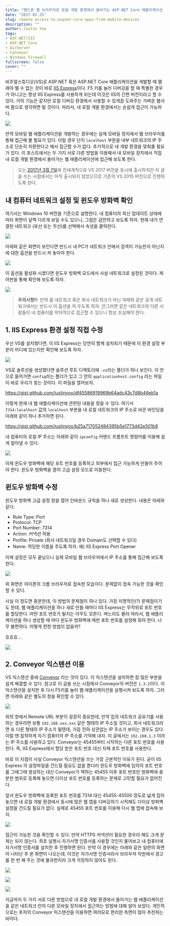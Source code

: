 ```yaml
---
title: "핸드폰 웹 브라우저로 로컬 개발 환경에서 돌아가는 ASP.NET Core 애플리케이션 접속하기"
date: "2017-02-25"
slug: remote-access-to-aspnet-core-apps-from-mobile-devices
description: ""
author: Justin Yoo
tags:
- ASP.NET/IIS
- ASP.NET Core
- AirServer
- Conveyor
- Windows Firewall
fullscreen: false
cover: ""
---
```


비주얼스튜디오(VS)로 ASP.NET 혹은 ASP.NET Core 애플리케이션을 개발할 때 뗄래야 뗄 수 없는 것이 바로 [IIS Express](https://www.iis.net/learn/extensions/introduction-to-iis-express)이다. F5 키를 눌러 디버깅을 할 때 특별한 경우가 아니고는 항상 IIS Express를 사용하게 되는데 이것은 IIS의 간편 버전이라고 할 수 있다. 거의 기능은 같지만 로컬 디버깅 환경에서 사용할 수 있게끔 도와주는 가벼운 웹서버 쯤으로 생각하면 될 것이다. 따라서, 내 로컬 개발 환경에서는 손쉽게 접근이 가능하다.

![](https://sa0blogs.blob.core.windows.net/aliencube/2017/02/remote-access-to-aspnet-core-apps-from-mobile-devices-01.png)

만약 모바일 웹 애플리케이션을 개발하는 경우에는 실제 모바일 장치에서 웹 브라우저를 통해 접근해 볼 필요가 있다. 이럴 경우 단지 `localhost` 부분을 내부 네트워크의 IP 주소로 단순히 치환한다고 해서 접근할 수가 없다. 추가적으로 내 개발 환경을 맞춰줄 필요가 있다. 이 포스트에서는 두 가지 서로 다른 방법을 이용해서 내 모바일 장치에서 직접 내 로컬 개발 환경에서 돌아가는 웹 애플리케이션에 접근해 보도록 한다.

> 오는 [2017년 3월 7일](https://launch.visualstudio.com/)에 전세계적으로 VS 2017 버전을 동시에 출시하지만 이 글을 쓰는 시점에서는 아직 출시되지 않았으므로 기존의 VS 2015 버전으로 진행하도록 한다.

## 내 컴퓨터 네트워크 설정 및 윈도우 방화벽 확인

여기서는 Windows 10 버전을 기준으로 설명한다. 내 컴퓨터의 최신 업데이트 상태에 따라 화면이 살짝 다르게 보일 수도 있으니, 그점은 감안하고 보도록 하자. 현재 내가 연결된 네트워크 (유선 또는 무선)를 선택해서 속성을 클릭한다.

![](https://sa0blogs.blob.core.windows.net/aliencube/2017/02/remote-access-to-aspnet-core-apps-from-mobile-devices-04.png)

아래와 같은 화면이 보인다면 반드시 내 PC가 네트워크 안에서 검색이 가능한지 아닌지에 대한 옵션을 반드시 켜 놓아야 한다.

![](https://sa0blogs.blob.core.windows.net/aliencube/2017/02/remote-access-to-aspnet-core-apps-from-mobile-devices-05.png)

이 옵션을 활성화 시켰다면 윈도우 방화벽 모드에서 사설 네트워크로 설정된 것이다. 제어판을 통해 확인해 보도록 하자.

![](https://sa0blogs.blob.core.windows.net/aliencube/2017/02/remote-access-to-aspnet-core-apps-from-mobile-devices-06.png)

> **주의사항!!**: 만약 홈 네트워크 혹은 회사 네트워크가 아닌 까페와 같은 공개 네트워크에서는 반드시 이 옵션을 꺼 두도록 하자. 안그러면 같은 네트워크의 다른 사람들이 내 컴퓨터를 악의적으로 접근할 수 있으니 항상 조심해야 한다.

## 1\. IIS Express 환경 설정 직접 수정

우선 VS를 설치했다면, 이 IIS Express는 당연히 함께 설치되기 때문에 이 환경 설정 부분이 어디에 있는지만 확인해 보도록 하자.

![](https://sa0blogs.blob.core.windows.net/aliencube/2017/02/remote-access-to-aspnet-core-apps-from-mobile-devices-02.png)

VS로 솔루션을 생성했다면 솔루션 루트 디렉토리에 `.vs`라는 폴더가 하나 보인다. 이 안으로 들어가면 `config`라는 폴더가 있고 그 안의 `applicationhost.config` 라는 파일이 바로 우리가 찾는 것이다. 이 파일을 열어보자.

https://gist.github.com/justinyoo/df45586919969b64adc43c7d8b46eb1a

이렇게 현재 내 웹 애플리케이션에 관련된 내용을 찾을 수 있다. 여기서 `7314:localhost` 값의 `localhost` 부분을 내 로컬 네트워크의 IP 주소로 바꾼 바인딩을 아래와 같이 하나 추가하면 된다.

https://gist.github.com/justinyoo/b25a717052484395b5e1773d42e501b9

내 컴퓨터의 로컬 IP 주소는 아래와 같이 `ipconfig` 커맨드 프롬프트 명령어를 이용해 쉽게 알아낼 수 있다.

![](https://sa0blogs.blob.core.windows.net/aliencube/2017/02/remote-access-to-aspnet-core-apps-from-mobile-devices-03.png)

이제 윈도우 방화벽에 해당 포트 번호를 등록하고 외부에서 접근 가능하게 만들어 주어야 한다. 윈도우 방화벽을 열어 고급 설정 모드로 이동한다.

## 윈도우 방화벽 수정

윈도우 방화벽 고급 설정 창을 열어 인바운드 규칙을 하나 새로 생성한다. 내용은 아래와 같다.

- Rule Type: Port
- Protocol: TCP
- Port Number: 7314
- Action: 커넥션 허용
- Profile: Private (회사 네트워크일 경우 Domain도 선택할 수 있다)
- Name: 적당한 이름을 주도록 하자. 예) IIS Express Port Opener

이제 설정은 모두 끝났으니 실제 모바일 웹 브라우저에서 IP 주소를 통해 접근해 보도록 한다.

![](https://sa0blogs.blob.core.windows.net/aliencube/2017/02/remote-access-to-aspnet-core-apps-from-mobile-devices-07.png)

위 화면은 아이폰의 크롬 브라우저로 접속한 모습이다. 문제없이 접속 가능한 것을 확인할 수 있다.

사실 이 정도면 충분한데, 이 방법의 문제점이 하나 있다. 가장 치명적인(?) 문제점이기도 한데, 웹 애플리케이션을 하나 새로 만들 때마다 IIS Express는 무작위로 포트 번호를 할당한다. 어떤 포트 번호가 될지는 아무도 모른다. 며느리도 몰라 따라서, 웹 애플리케이션을 하나 생성할 때 마다 윈도우 방화벽에 매번 포트 번호를 설정해 줘야 한다. 너무 불편하다. 어떻게 편한 방법이 없을까?

흐흐흐...

![](https://sa0blogs.blob.core.windows.net/aliencube/2017/02/cat-smiling.jpg)

## 2\. Conveyor 익스텐션 이용

VS 익스텐션 중에 [Conveyor](https://marketplace.visualstudio.com/items?itemName=vs-publisher-1448185.ConveyorbyKeyoti) 라는 것이 있다. 이 익스텐션을 설치하면 참 많은 부분을 쉽게 해결할 수 있다. 참고로 이 글을 쓰는 시점에서 Conveyor의 버전은 `1.3.2`이다. 이 익스텐션을 설치한 후 다시 F5키를 눌러 웹 애플리케이션을 실행시켜 보도록 하자. 그러면 아래와 같은 별도의 창을 확인할 수 있다.

![](https://sa0blogs.blob.core.windows.net/aliencube/2017/02/remote-access-to-aspnet-core-apps-from-mobile-devices-08.png)

위의 창에서 Remote URL 부분이 굉장히 중요한데, 만약 집의 네트워크 공유기를 사용하는 경우라면 보통 `192.168.xxx.xxx` 같은 형태의 IP 주소일 것이고, 회사 네트워크라면 또 다른 형태의 IP 주소가 될텐데, 가끔 전혀 상관없는 IP 주소가 보이는 경우도 있다. 이럴 땐 침착하게 자기 컴퓨터의 IP 주소를 기억해 내자. 이 글에서는 `192.168.1.3` 이라는 IP 주소를 사용하고 있다. Conveyor는 45455부터 시작하는 다른 포트 번호를 사용한다. 즉, IIS Express에서 할당 받은 포트 번호 대신 자체 포트 번호를 사용한다.

바로 이 지점이 사실 Conveyor 익스텐션을 쓰는 가장 근본적인 이유가 된다. 굳이 IIS Express 의 설정파일을 건드릴 필요도 없을 뿐더러 윈도우 방화벽에 임의의 포트 번호를 그때그때 생성하는 대신 Conveyor가 택하는 45455 이후 포트 번호만 방화벽에 충분한 범위로 등록해 놓으면 더이상 포트 번호를 등록하는 문제로 고민할 필요가 없어진다.

앞서 윈도우 방화벽에 등록한 포트 번호를 7314 대신 45455-45500 정도로 넓게 잡아 놓으면 내 로컬 개발 환경에서 동시에 많은 웹 앱을 디버깅하기 시작해도 더이상 방화벽 설정을 건드릴 필요가 없다. 실제로 45455 포트 번호를 이용해 다시 웹 앱에 접속해 보자.

![](https://sa0blogs.blob.core.windows.net/aliencube/2017/02/remote-access-to-aspnet-core-apps-from-mobile-devices-09.png)

접근이 가능한 것을 확인할 수 있다. 만약 HTTPS 커넥션이 필요한 경우라 해도 크게 문제는 되지 않는다. 최초 실행시 자가서명 인증서를 사용할 것인지 물어보고 내 컴퓨터에 자가서명 인증서를 설치한 후 진행하면 된다. 만약 이 경우에는 아래와 같은 일련의 화면이 나타난 후 본 화면이 나오는데, 이것은 자가서명 인증서라서 브라우저 차원에서 경고를 한 번 해 주는 것에 불과한지라 크게 걱정하지 않아도 된다.

![](https://sa0blogs.blob.core.windows.net/aliencube/2017/02/remote-access-to-aspnet-core-apps-from-mobile-devices-10.png)

![](https://sa0blogs.blob.core.windows.net/aliencube/2017/02/remote-access-to-aspnet-core-apps-from-mobile-devices-11.png)

![](https://sa0blogs.blob.core.windows.net/aliencube/2017/02/remote-access-to-aspnet-core-apps-from-mobile-devices-12.png)

지금까지 두 가지 서로 다른 방법으로 내 로컬 개발 환경에서 돌아가는 웹 애플리케이션을 같은 네트워크 안의 다른 모바일 장치에서 접근하는 방법에 대해 알아 보았다. 개인적으로는 후자의 Conveyor 익스텐션을 이용하면 여러모로 편리한 측면이 많아 추천하는 바이다.
